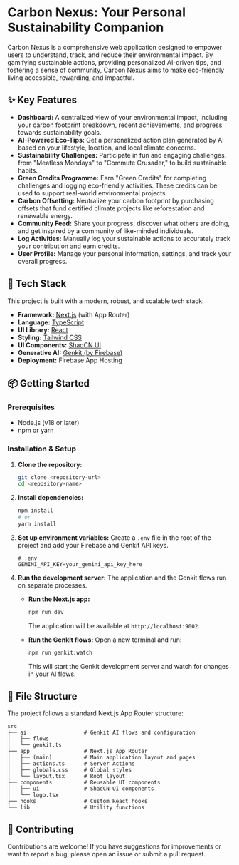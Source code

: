 # Carbon Nexus: Your Personal Sustainability Companion

Carbon Nexus is a comprehensive web application designed to empower users to understand, track, and reduce their environmental impact. By gamifying sustainable actions, providing personalized AI-driven tips, and fostering a sense of community, Carbon Nexus aims to make eco-friendly living accessible, rewarding, and impactful.

## ✨ Key Features

- **Dashboard:** A centralized view of your environmental impact, including your carbon footprint breakdown, recent achievements, and progress towards sustainability goals.
- **AI-Powered Eco-Tips:** Get a personalized action plan generated by AI based on your lifestyle, location, and local climate concerns.
- **Sustainability Challenges:** Participate in fun and engaging challenges, from "Meatless Mondays" to "Commute Crusader," to build sustainable habits.
- **Green Credits Programme:** Earn "Green Credits" for completing challenges and logging eco-friendly activities. These credits can be used to support real-world environmental projects.
- **Carbon Offsetting:** Neutralize your carbon footprint by purchasing offsets that fund certified climate projects like reforestation and renewable energy.
- **Community Feed:** Share your progress, discover what others are doing, and get inspired by a community of like-minded individuals.
- **Log Activities:** Manually log your sustainable actions to accurately track your contribution and earn credits.
- **User Profile:** Manage your personal information, settings, and track your overall progress.

## 🚀 Tech Stack

This project is built with a modern, robust, and scalable tech stack:

- **Framework:** [Next.js](https://nextjs.org/) (with App Router)
- **Language:** [TypeScript](https://www.typescriptlang.org/)
- **UI Library:** [React](https://reactjs.org/)
- **Styling:** [Tailwind CSS](https://tailwindcss.com/)
- **UI Components:** [ShadCN UI](https://ui.shadcn.com/)
- **Generative AI:** [Genkit (by Firebase)](https://firebase.google.com/docs/genkit)
- **Deployment:** Firebase App Hosting

## 📦 Getting Started

### Prerequisites

- Node.js (v18 or later)
- npm or yarn

### Installation & Setup

1.  **Clone the repository:**
    ```bash
    git clone <repository-url>
    cd <repository-name>
    ```

2.  **Install dependencies:**
    ```bash
    npm install
    # or
    yarn install
    ```

3.  **Set up environment variables:**
    Create a `.env` file in the root of the project and add your Firebase and Genkit API keys.
    ```
    # .env
    GEMINI_API_KEY=your_gemini_api_key_here
    ```

4.  **Run the development server:**
    The application and the Genkit flows run on separate processes.

    - **Run the Next.js app:**
      ```bash
      npm run dev
      ```
      The application will be available at `http://localhost:9002`.

    - **Run the Genkit flows:**
      Open a new terminal and run:
      ```bash
      npm run genkit:watch
      ```
      This will start the Genkit development server and watch for changes in your AI flows.

## 📁 File Structure

The project follows a standard Next.js App Router structure:

```
src
├── ai                  # Genkit AI flows and configuration
│   ├── flows
│   └── genkit.ts
├── app                 # Next.js App Router
│   ├── (main)          # Main application layout and pages
│   ├── actions.ts      # Server Actions
│   ├── globals.css     # Global styles
│   └── layout.tsx      # Root layout
├── components          # Reusable UI components
│   ├── ui              # ShadCN UI components
│   └── logo.tsx
├── hooks               # Custom React hooks
└── lib                 # Utility functions
```

## 🤝 Contributing

Contributions are welcome! If you have suggestions for improvements or want to report a bug, please open an issue or submit a pull request.
